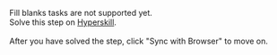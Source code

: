 Fill blanks tasks are not supported yet. <br>Solve this step on <a href="https://hyperskill.org/learn/step/39588">Hyperskill</a>. <br><br>After you have solved the step, click "Sync with Browser"  to move on.